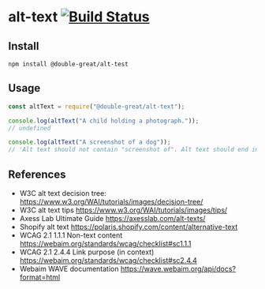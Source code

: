 # alt-text [![Build Status](https://travis-ci.com/double-great/alt-text.svg?branch=master)](https://travis-ci.com/double-great/alt-text)

## Install

```
npm install @double-great/alt-test
```

## Usage

```js
const altText = require("@double-great/alt-text");

console.log(altText("A child holding a photograph."));
// undefined

console.log(altText("A screenshot of a dog"));
// 'Alt text should not contain "screenshot of". Alt text should end in a period.',
```


## References

* W3C alt text decision tree: https://www.w3.org/WAI/tutorials/images/decision-tree/ 
* W3C alt text tips https://www.w3.org/WAI/tutorials/images/tips/ 
* Axess Lab Ultimate Guide https://axesslab.com/alt-texts/
* Shopify alt text https://polaris.shopify.com/content/alternative-text 
* WCAG 2.1 1.1.1 Non-text content https://webaim.org/standards/wcag/checklist#sc1.1.1
* WCAG 2.1 2.4.4 Link purpose (in context) https://webaim.org/standards/wcag/checklist#sc2.4.4
* Webaim WAVE documentation https://wave.webaim.org/api/docs?format=html 
